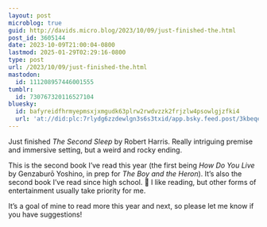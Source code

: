 ```yaml
---
layout: post
microblog: true
guid: http://davids.micro.blog/2023/10/09/just-finished-the.html
post_id: 3605144
date: 2023-10-09T21:00:04-0800
lastmod: 2025-01-29T02:29:16-0800
type: post
url: /2023/10/09/just-finished-the.html
mastodon:
  id: 111208957446001555
tumblr:
  id: 730767320116527104
bluesky:
  id: bafyreidfhrmyepmsxjxmgudk63plrw2rwdvzzk2frjzlw4psowlgjzfki4
  url: 'at://did:plc:7rlydg6zzdewlgn3s6s3txid/app.bsky.feed.post/3kbeqewo4kn2h'
---
```

<p>Just finished <em>The Second Sleep</em> by Robert Harris. Really intriguing premise and immersive setting, but a weird and rocky ending.</p>
<p>This is the second book I’ve read this year (the first being <em>How Do You Live</em> by Genzaburō Yoshino, in prep for <em>The Boy and the Heron</em>). It’s also the second book I’ve read since high school. 😬 I like reading, but other forms of entertainment usually take priority for me.</p>
<p>It’s a goal of mine to read more this year and next, so please let me know if you have suggestions!</p>

